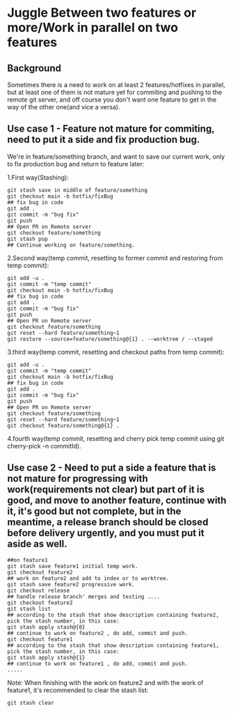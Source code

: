 # Juggle Between two features or more/Work in parallel on two features

## Background

 Sometimes there is a need to work on at least 2 features/hotfixes in parallel, but at least one of them is not mature yet for commiting and pushing to the remote git server, and off course you don't want one feature to get in the way of the other one(and vice a versa).

## Use case 1 - Feature not mature for commiting, need to put it a side and fix production bug.

 We're in feature/something branch, and want to save our current work, only to fix production bug and return to feature later:

1.First way(Stashing):

```shell
git stash save in middle of feature/something
git checkout main -b hotfix/fixBug
## fix bug in code
git add .
git commit -m "bug fix"
git push
## Open PR on Remote server
git checkout feature/something
git stash pop
## Continue working on feature/something.

```

2.Second way(temp commit, resetting to former commit and restoring from temp commit):

```shell
git add -u . 
git commit -m "temp commit"
git checkout main -b hotfix/fixBug
## fix bug in code
git add .
git commit -m "bug fix"
git push
## Open PR on Remote server
git checkout feature/something
git reset --hard feature/something~1
git restore --source=feature/something@{1} . --worktree / --staged
```

3.third way(temp commit, resetting and checkout paths from temp commit):

```shell
git add -u . 
git commit -m "temp commit"
git checkout main -b hotfix/fixBug
## fix bug in code
git add .
git commit -m "bug fix"
git push
## Open PR on Remote server
git checkout feature/something
git reset --hard feature/something~1
git checkout feature/something@{1} .
```

4.fourth way(temp commit, resetting and cherry pick temp commit using git cherry-pick -n commitId).

## Use case 2 - Need to put a side a feature that is not mature for progressing with work(requirements not clear) but part of it is good, and move to another feature, continue with it, it's good but not complete, but in the meantime, a release branch should be closed before delivery urgently, and you must put it aside as well.

```shell
##on feature1
git stash save feature1 initial temp work.
git checkout feature2
## work on feature2 and add to index or to worktree.
git stash save feature2 progressive work.
git checkout release
## handle release branch' merges and testing ....
git checkout feature2
git stash list
## according to the stash that show description containing feature2, pick the stash number, in this case:
git stash apply stash@{0}
## continue to work on feature2 , do add, commit and push.
git checkout feature1
## according to the stash that show description containing feature1, pick the stash number, in this case:
git stash apply stash@{1}
## continue to work on feature1 , do add, commit and push.
.....

```

Note: When finishing with the work on feature2 and with the work of feature1, it's recommended to clear the stash list:
```
git stash clear
```

